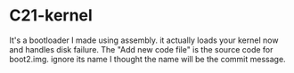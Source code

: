 # C21-kernel
It's a bootloader I made using assembly. it actually loads your kernel now and handles disk failure. The "Add new code file" is the source code for boot2.img. ignore its name I thought the name will be the commit message.
